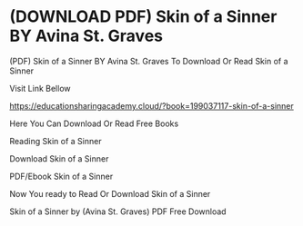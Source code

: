 # (DOWNLOAD PDF) Skin of a Sinner BY Avina St. Graves
(PDF) Skin of a Sinner BY Avina St. Graves
To Download Or Read Skin of a Sinner

Visit Link Bellow

https://educationsharingacademy.cloud/?book=199037117-skin-of-a-sinner

Here You Can Download Or Read Free Books

Reading Skin of a Sinner

Download Skin of a Sinner

PDF/Ebook Skin of a Sinner

Now You ready to Read Or Download Skin of a Sinner

Skin of a Sinner by (Avina St. Graves) PDF Free Download
